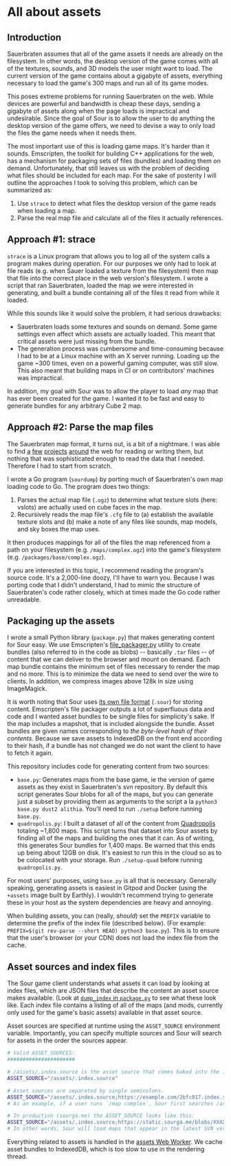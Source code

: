# All about assets

## Introduction

Sauerbraten assumes that all of the game assets it needs are already on the filesystem. In other words, the desktop version of the game comes with all of the textures, sounds, and 3D models the user might want to load. The current version of the game contains about a gigabyte of assets, everything necessary to load the game's 300 maps and run all of its game modes.

This poses extreme problems for running Sauerbraten on the web. While devices are powerful and bandwidth is cheap these days, sending a gigabyte of assets along when the page loads is impractical and undesirable. Since the goal of Sour is to allow the user to do anything the desktop version of the game offers, we need to devise a way to only load the files the game needs when it needs them.

The most important use of this is loading game maps. It's harder than it sounds. Emscripten, the toolkit for building C++ applications for the web, has a mechanism for packaging sets of files (bundles) and loading them on demand. Unfortunately, that still leaves us with the problem of deciding what files should be included for each map. For the sake of posterity I will outline the approaches I took to solving this problem, which can be summarized as:
1. Use `strace` to detect what files the desktop version of the game reads when loading a map.
2. Parse the real map file and calculate all of the files it actually references.

## Approach #1: strace

`strace` is a Linux program that allows you to log all of the system calls a program makes during operation. For our purposes we only had to look at file reads (e.g. when Sauer loaded a texture from the filesystem) then map that file into the correct place in the web version's filesystem. I wrote a script that ran Sauerbraten, loaded the map we were interested in generating, and built a bundle containing all of the files it read from while it loaded.

While this sounds like it would solve the problem, it had serious drawbacks:
* Sauerbraten loads some textures and sounds on demand. Some game settings even affect which assets are actually loaded. This meant that critical assets were just missing from the bundle.
* The generation process was cumbersome and time-consuming because I had to be at a Linux machine with an X server running. Loading up the game ~300 times, even on a powerful gaming computer, was still slow. This also meant that building maps in CI or on contributors' machines was impractical.

In addition, my goal with Sour was to allow the player to load _any_ map that has ever been created for the game. I wanted it to be fast and easy to generate bundles for any arbitrary Cube 2 map.

## Approach #2: Parse the map files

The Sauerbraten map format, it turns out, is a bit of a nightmare. I was able to find [a](https://incoherency.co.uk/interest/sauer_map.html
) [few](https://github.com/SalatielSauer/OGZ-Editor) [projects](https://github.com/sauerbraten/genserverogz) [around](https://github.com/bsummer4/ogz) the web for reading or writing them, but nothing that was sophisticated enough to read the data that I needed. Therefore I had to start from scratch.

I wrote a Go program (`sourdump`) by porting much of Sauerbraten's own map loading code to Go. The program does two things:
1. Parses the actual map file (`.ogz`) to determine what texture slots (here: vslots) are actually used on cube faces in the map.
2. Recursively reads the map file's `.cfg` file to (a) establish the available texture slots and (b) make a note of any files like sounds, map models, and sky boxes the map uses.

It then produces mappings for all of the files the map referenced from a path on your filesystem (e.g. `/maps/complex.ogz`) into the game's filesystem (e.g. `/packages/base/complex.ogz`).

If you are interested in this topic, I recommend reading the program's source code. It's a 2,000-line doozy, I'll have to warn you. Because I was porting code that I didn't understand, I had to mimic the structure of Sauerbraten's code rather closely, which at times made the Go code rather unreadable.

## Packaging up the assets

I wrote a small Python library (`package.py`) that makes generating content for Sour easy. We use Emscripten's [file_packager.py](https://github.com/emscripten-core/emscripten/blob/dcfb771db8dae4955708d516de871dfdfc2ef393/tools/file_packager.py) utility to create bundles (also referred to in the code as blobs) -- basically `.tar` files -- of content that we can deliver to the browser and mount on demand. Each map bundle contains the minimum set of files necessary to render the map and no more. This is to minimize the data we need to send over the wire to clients. In addition, we compress images above 128k in size using ImageMagick.

It is worth noting that Sour uses [its own file format](https://github.com/cfoust/sour/blob/0eab96c89d863eccf63d4f209a96345e3f631f8d/services/assets/package.py#L50) (`.sour`) for storing content. Emscripten's file packager outputs a lot of superfluous data and code and I wanted asset bundles to be single files for simplicity's sake. If the map includes a mapshot, that is included alongside the bundle. Asset bundles are given names corresponding to _the byte-level hash of their contents_. Because we save assets to IndexedDB on the front end according to their hash, if a bundle has not changed we do not want the client to have to fetch it again.

This repository includes code for generating content from two sources:
* `base.py`: Generates maps from the base game, ie the version of game assets as they exist in Sauerbraten's svn repository. By default this script generates Sour blobs for all of the maps, but you can generate just a subset by providing them as arguments to the script a la `python3 base.py dust2 alithia`. You'll need to run `./setup` before running `base.py`.
* `quadropolis.py`: I built a dataset of all of the content from [Quadropolis](http://quadropolis.us/) totaling ~1,800 maps. This script turns that dataset into Sour assets by finding all of the maps and building the ones that it can. As of writing, this generates Sour bundles for 1,400 maps. Be warned that this ends up being about 12GB on disk. It's easiest to run this in the cloud so as to be colocated with your storage. Run `./setup-quad` before running `quadropolis.py`.

For most users' purposes, using `base.py` is all that is necessary. Generally speaking, generating assets is easiest in Gitpod and Docker (using the `+assets` image built by Earthly). I wouldn't recommend trying to generate these in your host as the system dependencies are heavy and annoying.

When building assets, you can (really, _should_) set the `PREFIX` variable to determine the prefix of the index file (described below). (For example: `PREFIX=$(git rev-parse --short HEAD) python3 base.py`). This is to ensure that the user's browser (or your CDN) does not load the index file from the cache.

## Asset sources and index files

The Sour game client understands what assets it can load by looking at index files, which are JSON files that describe the content an asset source makes available. (Look at [`dump_index` in `package.py`](https://github.com/cfoust/sour/blob/0eab96c89d863eccf63d4f209a96345e3f631f8d/services/assets/package.py#L269) to see what these look like. Each index file contains a listing of all of the maps (and mods, currently only used for the game's basic assets) available in that asset source.

Asset sources are specified at runtime using the `ASSET_SOURCE` environment variable. Importantly, you can specify multiple sources and Sour will search for assets in the order the sources appear.

```bash
# Valid ASSET_SOURCES:
######################

# /assets/.index.source is the asset source that comes baked into the image. Generally you want this even if you're using your own map sources; this is because Sour automatically loads the `base` bundle, which contains all of the basic assets necessary to run the game, like main menu graphics.
ASSET_SOURCE="/assets/.index.source"

# Asset sources are separated by single semicolons.
ASSET_SOURCE="/assets/.index.source;https://example.com/2bfc017.index.source"
# As an example, if a user runs `/map complex`, Sour first searches /assets/.index.source; if there is a `complex` map, it loads that verssion even if one also exists in the second source.

# In production (sourga.me) the ASSET_SOURCE looks like this:
ASSET_SOURCE="/assets/.index.source;https://static.sourga.me/blobs/XXXXX.index.source;https://static.sourga.me/quadropolis/XXXXX.index.source"
# In other words, Sour will load maps that appear in the latest SVN version of the game _first_, then from Quadropolis if the map did not appear in the base game.
```

Everything related to assets is handled in the [assets Web Worker](https://github.com/cfoust/sour/blob/main/services/client/src/assets/worker.ts). We cache asset bundles to IndexedDB, which is too slow to use in the rendering thread.
